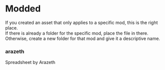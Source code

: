# Modded
If you created an asset that only applies to a specific mod, this is the right place.  
If there is already a folder for the specific mod, place the file in there.
Otherwise, create a new folder for that mod and give it a descriptive name.

### arazeth
Spreadsheet by Arazeth
